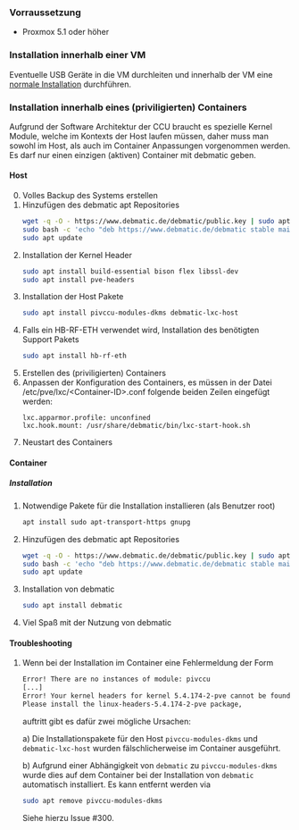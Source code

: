 ### Vorraussetzung

* Proxmox 5.1 oder höher

### Installation innerhalb einer VM
Eventuelle USB Geräte in die VM durchleiten und innerhalb der VM eine [normale Installation](otheros.md) durchführen.

### Installation innerhalb eines (priviligierten) Containers
Aufgrund der Software Architektur der CCU braucht es spezielle Kernel Module, welche im Kontexts der Host laufen müssen, daher muss man sowohl im Host, als auch im Container Anpassungen vorgenommen werden.
Es darf nur einen einzigen (aktiven) Container mit debmatic geben.

#### Host
0. Volles Backup des Systems erstellen
1. Hinzufügen des debmatic apt Repositories
   ```bash
   wget -q -O - https://www.debmatic.de/debmatic/public.key | sudo apt-key add -
   sudo bash -c 'echo "deb https://www.debmatic.de/debmatic stable main" > /etc/apt/sources.list.d/debmatic.list'
   sudo apt update
   ```
3. Installation der Kernel Header
   ```bash 
   sudo apt install build-essential bison flex libssl-dev
   sudo apt install pve-headers
   ```
4. Installation der Host Pakete
   ```bash
   sudo apt install pivccu-modules-dkms debmatic-lxc-host
   ```
5. Falls ein HB-RF-ETH verwendet wird, Installation des benötigten Support Pakets
   ```bash
   sudo apt install hb-rf-eth
   ```
6. Erstellen des (priviligierten) Containers
7. Anpassen der Konfiguration des Containers, es müssen in der Datei /etc/pve/lxc/&lt;Container-ID&gt;.conf folgende beiden Zeilen eingefügt werden:
   ```
   lxc.apparmor.profile: unconfined
   lxc.hook.mount: /usr/share/debmatic/bin/lxc-start-hook.sh
   ```
8. Neustart des Containers

#### Container
##### Installation
1. Notwendige Pakete für die Installation installieren (als Benutzer root)
   ```bash
   apt install sudo apt-transport-https gnupg
   ```
2. Hinzufügen des debmatic apt Repositories
   ```bash
   wget -q -O - https://www.debmatic.de/debmatic/public.key | sudo apt-key add -
   sudo bash -c 'echo "deb https://www.debmatic.de/debmatic stable main" > /etc/apt/sources.list.d/debmatic.list'
   sudo apt update
   ```
3. Installation von debmatic
   ```bash
   sudo apt install debmatic
   ```
4. Viel Spaß mit der Nutzung von debmatic

#### Troubleshooting
1. Wenn bei der Installation im Container eine Fehlermeldung der Form
   ```bash
   Error! There are no instances of module: pivccu
   [...]
   Error! Your kernel headers for kernel 5.4.174-2-pve cannot be found.
   Please install the linux-headers-5.4.174-2-pve package,
   ```
   auftritt gibt es dafür zwei mögliche Ursachen:
   
   a) 
   Die Installationspakete für den Host `pivccu-modules-dkms` und `debmatic-lxc-host` wurden fälschlicherweise im Container ausgeführt.

   b)
   Aufgrund einer  Abhängigkeit von `debmatic` zu `pivccu-modules-dkms` wurde dies auf dem Container bei der Installation von `debmatic` automatisch installiert. Es kann entfernt werden via
   ```bash
   sudo apt remove pivccu-modules-dkms
   ```
   Siehe hierzu Issue #300.
